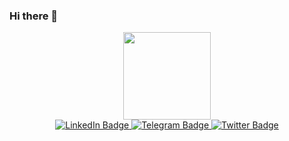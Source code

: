 ### Hi there 👋

<!--
**RNOVOSELOV/RNOVOSELOV** is a ✨ _special_ ✨ repository because its `README.md` (this file) appears on your GitHub profile.

Here are some ideas to get you started:

- 🔭 I’m currently working on ...
- 🌱 I’m currently learning ...
- 👯 I’m looking to collaborate on ...
- 🤔 I’m looking for help with ...
- 💬 Ask me about ...
- 📫 How to reach me: ...
- 😄 Pronouns: ...
- ⚡ Fun fact: ...
-->

<div id="header" align="center">
  <img src="https://i.giphy.com/media/TFPdmm3rdzeZ0kP3zG/giphy.webp" width="140"/>
</div>

<div id="badges" align="center">
  <a href="https://www.linkedin.com/in/RNOVOSELOV">
    <img src="https://img.shields.io/badge/LinkedIn-blue?style=for-the-badge&logo=linkedin&logoColor=white" alt="LinkedIn Badge"/>
  </a>
  <a href="tg://resolve?domain=rnovoseloff">
    <img src="https://img.shields.io/badge/YouTube-red?style=for-the-badge&logo=telegram&logoColor=white" alt="Telegram Badge"/>
  </a>
  <a href="your-twitter-URL">
    <img src="https://img.shields.io/badge/Twitter-blue?style=for-the-badge&logo=twitter&logoColor=white" alt="Twitter Badge"/>
  </a>
</div>
